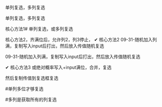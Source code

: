 单列复选，多列复选

单列复选，多列复选

核心方法1# 单列复选，或多列复选

核心方法2，齐满位后，允许列2，列3停止，
✔ 核心方法2
09-31-随机加入列满，复制写入input后打出，然后放入传值随机复选

09-31-随机加入列满，复制写入input后打出，然后放入传值随机复选

✔ 核心方法3
或绝对概率写入+input满位，合并，复选

然后复制传值到复选框复选


#单列多位才够复选

#多列是获取所有的列复选








